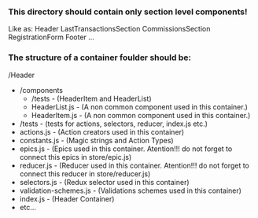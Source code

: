 ### This directory should contain only section level components!

Like as:
Header
LastTransactionsSection
CommissionsSection
RegistrationForm
Footer
...

### The structure of a container foulder should be:

/Header
- /components
   - /tests - (HeaderItem and HeaderList)
   - HeaderList.js - (A non common component used in this container.)
   - HeaderItem.js - (A non common component used in this container.)
- /tests - (tests for actions, selectors, reducer, index.js etc.)
- actions.js - (Action creators used in this container)
- constants.js - (Magic strings and Action Types)
- epics.js - (Epics used in this container. Atention!!! do not forget to connect this epics in store/epic.js)
- reducer.js - (Reducer used in this container. Atention!!! do not forget to connect this reducer in store/reducer.js)
- selectors.js - (Redux selector used in this container)
- validation-schemes.js - (Validations schemes used in this container)
- index.js - (Header Container)
- etc...
